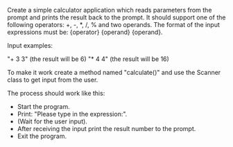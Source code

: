 Create a simple calculator application which reads parameters from the prompt
and prints the result back to the prompt.
It should support one of the following operators: +, -, *, /, % and two operands.
The format of the input expressions must be: {operator} {operand} {operand}.

Input examples:

"+ 3 3" (the result will be 6)
"* 4 4" (the result will be 16)

To make it work create a method named "calculate()" and use the Scanner class to get input from the user.

The process should work like this:
- Start the program.
- Print: "Please type in the expression:".
- (Wait for the user input).
- After receiving the input print the result number to the prompt.
- Exit the program.
